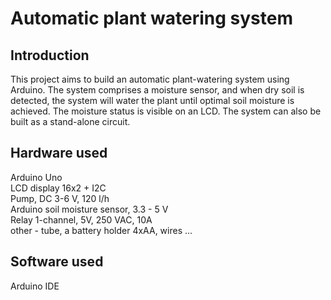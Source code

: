 # Automatic plant watering system

## Introduction
This project aims to build an automatic plant-watering system using Arduino. The system comprises a moisture sensor, and when dry soil is detected, the system will water the plant until optimal soil moisture is achieved. The moisture status is visible on an LCD. The system can also be built as a stand-alone circuit.

## Hardware used
Arduino Uno <br />
LCD display 16x2 + I2C <br />
Pump, DC 3-6 V, 120 l/h<br />
Arduino soil moisture sensor, 3.3 - 5 V<br />
Relay 1-channel, 5V, 250 VAC, 10A<br />
other - tube, a battery holder 4xAA, wires ... <br />


## Software used 
Arduino IDE <br />

